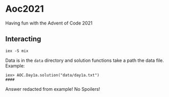 # Aoc2021

Having fun with the Advent of Code 2021

## Interacting

`iex -S mix`

Data is in the `data` directory and solution functions take a path the data file.
Example:

```
iex> AOC.Day1a.solution("data/day1a.txt")
####
```
Answer redacted from example! No Spoilers!
